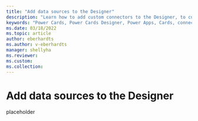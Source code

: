 ```yaml
---
title: "Add data sources to the Designer"
description: "Learn how to add custom connectors to the Designer, to customize the cards experience to your needs"
keywords: "Power Cards, Power Cards Designer, Power Apps, Cards, connectors, custom connectors"
ms.date: 03/18/2022
ms.topic: article
author: eberhardts
ms.author: v-eberhardts
manager: shellyha
ms.reviewer: 
ms.custom: 
ms.collection: 
---
```


# Add data sources to the Designer

placeholder
